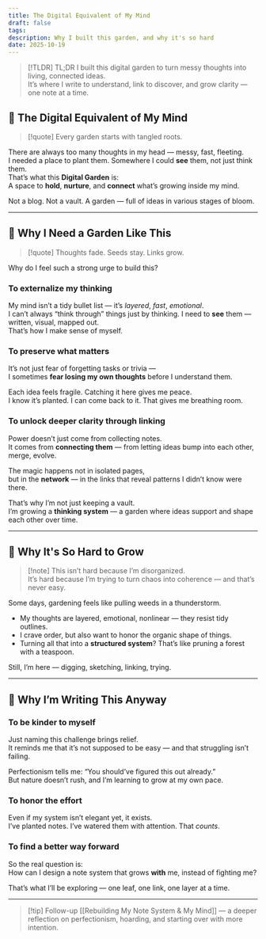 ```yaml
---
title: The Digital Equivalent of My Mind
draft: false
tags:
description: Why I built this garden, and why it's so hard
date: 2025-10-19
---
```

> [!TLDR] TL;DR
> I built this digital garden to turn messy thoughts into living, connected ideas.  
> It’s where I write to understand, link to discover, and grow clarity — one note at a time.

## 🌱 The Digital Equivalent of My Mind

> [!quote] Every garden starts with tangled roots.

There are always too many thoughts in my head — messy, fast, fleeting.  
I needed a place to plant them. Somewhere I could **see** them, not just think them.  
That’s what this **Digital Garden** is:  
A space to **hold**, **nurture**, and **connect** what’s growing inside my mind.

Not a blog. Not a vault. A garden — full of ideas in various stages of bloom.

---
## 🌾 Why I Need a Garden Like This

> [!quote] Thoughts fade. Seeds stay. Links grow.

Why do I feel such a strong urge to build this?

### To externalize my thinking

My mind isn’t a tidy bullet list — it’s *layered*, *fast*, *emotional*.  
I can’t always “think through” things just by thinking. I need to **see** them — written, visual, mapped out.  
That’s how I make sense of myself.

### To preserve what matters

It’s not just fear of forgetting tasks or trivia —  
I sometimes **fear losing my own thoughts** before I understand them.

Each idea feels fragile. Catching it here gives me peace.  
I know it’s planted. I can come back to it. That gives me breathing room.

### To unlock deeper clarity through linking

Power doesn’t just come from collecting notes.  
It comes from **connecting them** — from letting ideas bump into each other, merge, evolve.

The magic happens not in isolated pages,  
but in the **network** — in the links that reveal patterns I didn’t know were there.

That’s why I’m not just keeping a vault.  
I’m growing a **thinking system** — a garden where ideas support and shape each other over time.

---
## 🍂 Why It's So Hard to Grow

> [!note] This isn’t hard because I’m disorganized.  
> It’s hard because I’m trying to turn chaos into coherence — and that’s never easy.

Some days, gardening feels like pulling weeds in a thunderstorm.

- My thoughts are layered, emotional, nonlinear — they resist tidy outlines.
- I crave order, but also want to honor the organic shape of things.
- Turning all that into a **structured system**? That’s like pruning a forest with a teaspoon.

Still, I’m here — digging, sketching, linking, trying.

---
## 🌼 Why I’m Writing This Anyway

### To be kinder to myself

Just naming this challenge brings relief.  
It reminds me that it’s not supposed to be easy — and that struggling isn’t failing.

Perfectionism tells me: “You should’ve figured this out already.”  
But nature doesn’t rush, and I’m learning to grow at my own pace.

### To honor the effort

Even if my system isn’t elegant yet, it exists.  
I’ve planted notes. I’ve watered them with attention. That _counts_.

### To find a better way forward

So the real question is:  
How can I design a note system that grows **with** me, instead of fighting me?

That’s what I’ll be exploring — one leaf, one link, one layer at a time.

---

>[!tip] Follow-up
>[[Rebuilding My Note System & My Mind]] — a deeper reflection on perfectionism, hoarding, and starting over with more intention.

